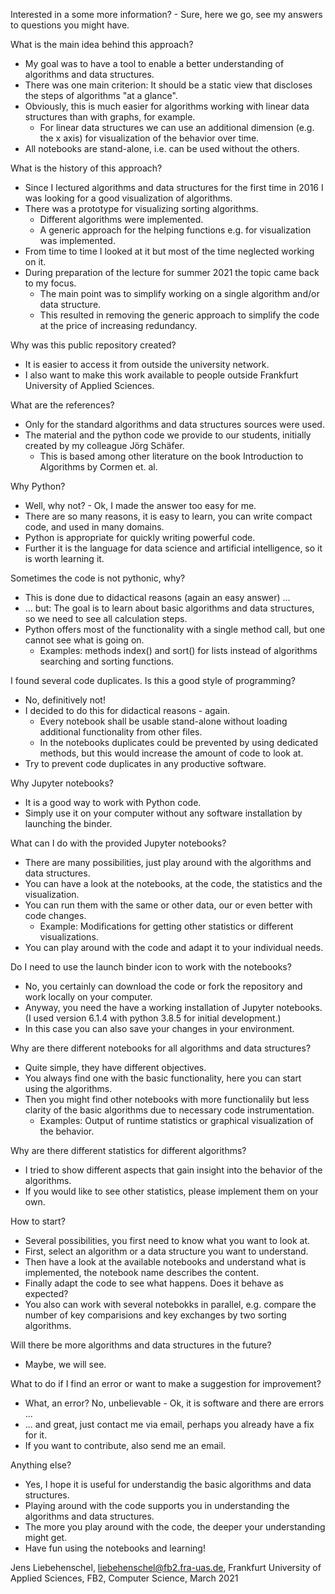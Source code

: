 Interested in a some more information? - Sure, here we go, see my answers to questions you might have.

What is the main idea behind this approach?
- My goal was to have a tool to enable a better understanding of algorithms and data structures.
- There was one main criterion: It should be a static view that discloses the steps of algorithms "at a glance".
- Obviously, this is much easier for algorithms working with linear data structures than with graphs, for example.
  - For linear data structures we can use an additional dimension (e.g. the x axis) for visualization of the behavior over time.
- All notebooks are stand-alone, i.e. can be used without the others.

What is the history of this approach?
- Since I lectured algorithms and data structures for the first time in 2016 I was looking for a good visualization of algorithms.
- There was a prototype for visualizing sorting algorithms.
  - Different algorithms were implemented.
  - A generic approach for the helping functions e.g. for visualization was implemented.
- From time to time I looked at it but most of the time neglected working on it.
- During preparation of the lecture for summer 2021 the topic came back to my focus.
  - The main point was to simplify working on a single algorithm and/or data structure.
  - This resulted in removing the generic approach to simplify the code at the price of increasing redundancy.

Why was this public repository created?
- It is easier to access it from outside the university network.
- I also want to make this work available to people outside Frankfurt University of Applied Sciences.

What are the references?
- Only for the standard algorithms and data structures sources were used.
- The material and the python code we provide to our students, initially created by my colleague Jörg Schäfer.
  - This is based among other literature on the book Introduction to Algorithms by Cormen et. al.

Why Python?
- Well, why not? - Ok, I made the answer too easy for me.
- There are so many reasons, it is easy to learn, you can write compact code, and used in many domains.
- Python is appropriate for quickly writing powerful code.
- Further it is the language for data science and artificial intelligence, so it is worth learning it.

Sometimes the code is not pythonic, why?
- This is done due to didactical reasons (again an easy answer) ...
- ... but: The goal is to learn about basic algorithms and data structures, so we need to see all calculation steps.
- Python offers most of the functionality with a single method call, but one cannot see what is going on.
  - Examples: methods index() and sort() for lists instead of algorithms searching and sorting functions.

I found several code duplicates. Is this a good style of programming?
- No, definitively not!
- I decided to do this for didactical reasons - again.
  - Every notebook shall be usable stand-alone without loading additional functionality from other files.
  - In the notebooks duplicates could be prevented by using dedicated methods, but this would increase the amount of code to look at.
- Try to prevent code duplicates in any productive software.

Why Jupyter notebooks?
- It is a good way to work with Python code.
- Simply use it on your computer without any software installation by launching the binder.

What can I do with the provided Jupyter notebooks?
- There are many possibilities, just play around with the algorithms and data structures.
- You can have a look at the notebooks, at the code, the statistics and the visualization.
- You can run them with the same or other data, our or even better with code changes.
  - Example: Modifications for getting other statistics or different visualizations.
- You can play around with the code and adapt it to your individual needs.

Do I need to use the launch binder icon to work with the notebooks?
- No, you certainly can download the code or fork the repository and work locally on your computer.
- Anyway, you need the have a working installation of Jupyter notebooks. (I used version 6.1.4 with python 3.8.5 for initial development.)
- In this case you can also save your changes in your environment.

Why are there different notebooks for all algorithms and data structures?
- Quite simple, they have different objectives.
- You always find one with the basic functionality, here you can start using the algorithms.
- Then you might find other notebooks with more functionalily but less clarity of the basic algorithms due to necessary code instrumentation.
  - Examples: Output of runtime statistics or graphical visualization of the behavior.

Why are there different statistics for different algorithms?
- I tried to show different aspects that gain insight into the behavior of the algorithms.
- If you would like to see other statistics, please implement them on your own.

How to start?
- Several possibilities, you first need to know what you want to look at.
- First, select an algorithm or a data structure you want to understand.
- Then have a look at the available notebooks and understand what is implemented, the notebook name describes the content.
- Finally adapt the code to see what happens. Does it behave as expected?
- You also can work with several notebokks in parallel, e.g. compare the number of key comparisions and key exchanges by two sorting algorithms.

Will there be more algorithms and data structures in the future?
- Maybe, we will see.

What to do if I find an error or want to make a suggestion for improvement?
- What, an error? No, unbelievable - Ok, it is software and there are errors ...
- ... and great, just contact me via email, perhaps you already have a fix for it.
- If you want to contribute, also send me an email.

Anything else?
- Yes, I hope it is useful for understandig the basic algorithms and data structures.
- Playing around with the code supports you in understanding the algorithms and data structures.
- The more you play around with the code, the deeper your understanding might get.
- Have fun using the notebooks and learning!

Jens Liebehenschel, liebehenschel@fb2.fra-uas.de, Frankfurt University of Applied Sciences, FB2, Computer Science, March 2021
